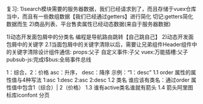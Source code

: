 复习:
1)search模块需要的服务器数据，我们已经请求到了，而且存储于vuex仓库当中，而且有一些数组数据【我们已经通过getters】进行简化
切记:getters简化数据而生
2)商品列表、平台售卖属性已经动态数据(来自于服务器数据)

1)动态开发面包屑中的分类名
编程是导航路由跳转【自己跳自己】
2)动态开发面包屑中的关键字
2.1当面包屑中的关键字清除以后，需要让兄弟组件Header组件中的关键字清除设计组件通信: props:父子
自定义事件:子父 vuex:万能插槽:父子
pubsub-js:完成I$bus:全局事件总线

1：综合，2：价格 asc：升序， desc：降序
示例：“1：desc”
1.1 order 属性的属性值与4种写法
1:asc  1:desc   2:asc  2:desc 
1.2 类名
谁应该有类名：通过order 属性值中包含1（综合）| 2（价格）
1.3 谁有active类名谁就有箭头
1.4 箭头阿里图标库iconfont
分页